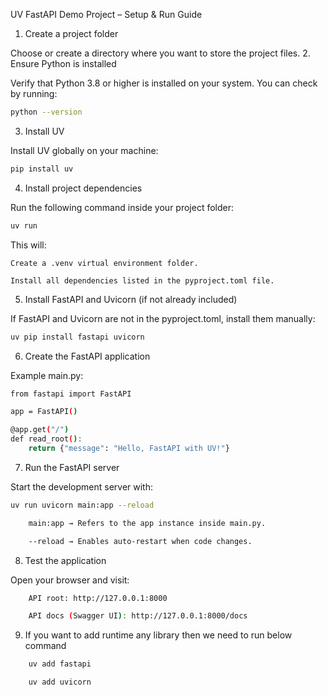 UV FastAPI Demo Project – Setup & Run Guide
1. Create a project folder

Choose or create a directory where you want to store the project files.
2. Ensure Python is installed

Verify that Python 3.8 or higher is installed on your system. You can check by running:

```bash
python --version
```
3. Install UV

Install UV globally on your machine:
```bash
pip install uv
```
4. Install project dependencies

Run the following command inside your project folder:
```bash
uv run
```
This will:

    Create a .venv virtual environment folder.

    Install all dependencies listed in the pyproject.toml file.

5. Install FastAPI and Uvicorn (if not already included)

If FastAPI and Uvicorn are not in the pyproject.toml, install them manually:

```bash
uv pip install fastapi uvicorn
```

6. Create the FastAPI application

Example main.py:

```bash
from fastapi import FastAPI

app = FastAPI()

@app.get("/")
def read_root():
    return {"message": "Hello, FastAPI with UV!"}
```
7. Run the FastAPI server

Start the development server with:
```bash
uv run uvicorn main:app --reload

    main:app → Refers to the app instance inside main.py.

    --reload → Enables auto-restart when code changes.
```
8. Test the application

Open your browser and visit:
```bash
    API root: http://127.0.0.1:8000

    API docs (Swagger UI): http://127.0.0.1:8000/docs
```

9. If you want to add runtime any library then we need to run below command
```bash
    uv add fastapi 

    uv add uvicorn

```